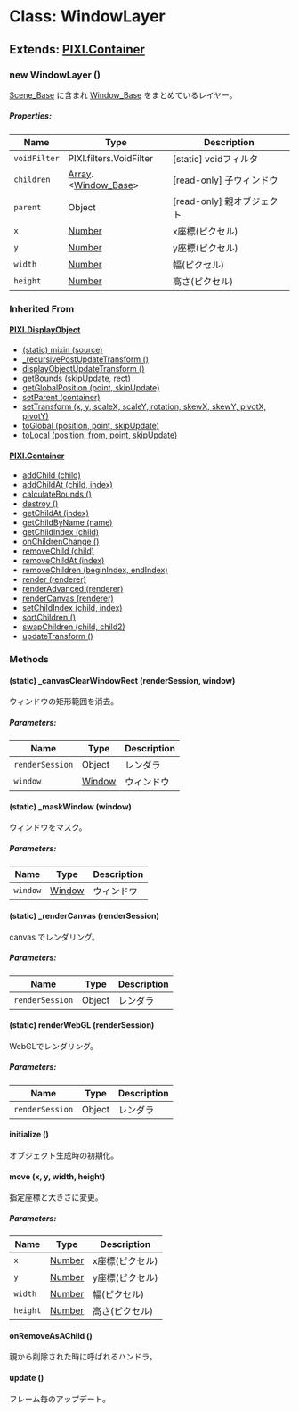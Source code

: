 # Class: WindowLayer

## Extends: [PIXI.Container](PIXI.Container.md)

### new WindowLayer ()
[Scene_Base](Scene_Base.md) に含まれ [Window_Base](Window_Base.md) をまとめているレイヤー。

##### Properties:

| Name | Type | Description |
| --- | --- | --- |
| `voidFilter` | PIXI.filters.VoidFilter | [static] voidフィルタ |
| `children` | [Array](Array.md).&lt;[Window_Base](Window_Base.md)&gt; | [read-only] 子ウィンドウ |
| `parent` | Object | [read-only] 親オブジェクト |
| `x` | [Number](Number.md) | x座標(ピクセル) |
| `y` | [Number](Number.md) | y座標(ピクセル) |
| `width` | [Number](Number.md) | 幅(ピクセル) |
| `height` | [Number](Number.md) | 高さ(ピクセル) |


### Inherited From

#### [PIXI.DisplayObject](PIXI.DisplayObject.md)

* [(static) mixin (source)](PIXI.DisplayObject.md#static-mixin-source)
* [\_recursivePostUpdateTransform ()](PIXI.DisplayObject.md#_recursivepostupdatetransform-)
* [displayObjectUpdateTransform ()](PIXI.DisplayObject.md#displayobjectupdatetransform-)
* [getBounds (skipUpdate, rect)](PIXI.DisplayObject.md#getbounds-skipupdate-rect--pixirectangle)
* [getGlobalPosition (point, skipUpdate)](PIXI.DisplayObject.md#getglobalposition-point-skipupdate--pixipoint)
* [setParent (container)](PIXI.DisplayObject.md#setparent-container--pixicontainer)
* [setTransform (x, y, scaleX, scaleY, rotation, skewX, skewY, pivotX, pivotY)](PIXI.DisplayObject.md#settransform-x-y-scalex-scaley-rotation-skewx-skewy-pivotx-pivoty--pixidisplayobject)
* [toGlobal (position, point, skipUpdate)](PIXI.DisplayObject.md#toglobal-position-point-skipupdate--pixipoint)
* [toLocal (position, from, point, skipUpdate)](PIXI.DisplayObject.md#tolocal-position-from-point-skipupdate--pixipoint)

#### [PIXI.Container](PIXI.Container.md)

* [addChild (child) ](PIXI.Container.md#addchild-child--pixidisplayobject)
* [addChildAt (child, index)](PIXI.Container.md#addchildat-child-index--pixidisplayobject)
* [calculateBounds ()](PIXI.Container.md#calculatebounds-)
* [destroy ()](PIXI.Container.md#destroy-)
* [getChildAt (index)](PIXI.Container.md#getchildat-index--pixidisplayobject)
* [getChildByName (name)](PIXI.Container.md#getchildbyname-name--pixidisplayobject)
* [getChildIndex (child)](PIXI.Container.md#getchildindex-child--pixidisplayobject)
* [onChildrenChange ()](PIXI.Container.md#onchildrenchange-)
* [removeChild (child)](PIXI.Container.md#removechild-child--pixidisplayobject)
* [removeChildAt (index)](PIXI.Container.md#removechildat-index--pixidisplayobject)
* [removeChildren (beginIndex, endIndex)](PIXI.Container.md#removechildren-beginindex-endindex--arraypixidisplayobject)
* [render (renderer)](PIXI.Container.md#render-renderer)
* [renderAdvanced (renderer)](PIXI.Container.md#renderadvanced-renderer)
* [renderCanvas (renderer)](PIXI.Container.md#rendercanvas-renderer)
* [setChildIndex (child, index)](PIXI.Container.md#setchildindex-child-index)
* [sortChildren ()](PIXI.Container.md#sortchildren-)
* [swapChildren (child, child2)](PIXI.Container.md#swapchildren-child-child2)
*  [updateTransform ()](PIXI.Container.md#updatetransform-)


### Methods

#### (static) _canvasClearWindowRect (renderSession, window)
ウィンドウの矩形範囲を消去。

##### Parameters:

| Name | Type | Description |
| --- | --- | --- |
| `renderSession` | Object | レンダラ |
| `window` | [Window](Window.md) | ウィンドウ |


#### (static) _maskWindow (window)
ウィンドウをマスク。

##### Parameters:

| Name | Type | Description |
| --- | --- | --- |
| `window` | [Window](Window.md) | ウィンドウ |


#### (static) _renderCanvas (renderSession)
canvas でレンダリング。

##### Parameters:

| Name | Type | Description |
| --- | --- | --- |
| `renderSession` | Object | レンダラ |


#### (static) renderWebGL (renderSession)
WebGLでレンダリング。

##### Parameters:

| Name | Type | Description |
| --- | --- | --- |
| `renderSession` | Object | レンダラ |


#### initialize ()
オブジェクト生成時の初期化。


#### move (x, y, width, height)
指定座標と大きさに変更。

##### Parameters:

| Name | Type | Description |
| --- | --- | --- |
| `x` | [Number](Number.md) | x座標(ピクセル) |
| `y` | [Number](Number.md) | y座標(ピクセル) |
| `width` | [Number](Number.md) | 幅(ピクセル) |
| `height` | [Number](Number.md) | 高さ(ピクセル) |


#### onRemoveAsAChild ()
親から削除された時に呼ばれるハンドラ。


#### update ()
フレーム毎のアップデート。

